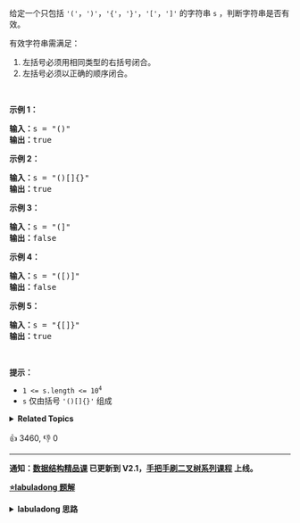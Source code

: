 <p>给定一个只包括 <code>'('</code>，<code>')'</code>，<code>'{'</code>，<code>'}'</code>，<code>'['</code>，<code>']'</code> 的字符串 <code>s</code> ，判断字符串是否有效。</p>

<p>有效字符串需满足：</p>

<ol>
	<li>左括号必须用相同类型的右括号闭合。</li>
	<li>左括号必须以正确的顺序闭合。</li>
</ol>

<p> </p>

<p><strong>示例 1：</strong></p>

<pre>
<strong>输入：</strong>s = "()"
<strong>输出：</strong>true
</pre>

<p><strong>示例 2：</strong></p>

<pre>
<strong>输入：</strong>s = "()[]{}"
<strong>输出：</strong>true
</pre>

<p><strong>示例 3：</strong></p>

<pre>
<strong>输入：</strong>s = "(]"
<strong>输出：</strong>false
</pre>

<p><strong>示例 4：</strong></p>

<pre>
<strong>输入：</strong>s = "([)]"
<strong>输出：</strong>false
</pre>

<p><strong>示例 5：</strong></p>

<pre>
<strong>输入：</strong>s = "{[]}"
<strong>输出：</strong>true</pre>

<p> </p>

<p><strong>提示：</strong></p>

<ul>
	<li><code>1 <= s.length <= 10<sup>4</sup></code></li>
	<li><code>s</code> 仅由括号 <code>'()[]{}'</code> 组成</li>
</ul>
<details><summary><strong>Related Topics</strong></summary>栈 | 字符串</details><br>

<div>👍 3460, 👎 0</div>

<div id="labuladong"><hr>

**通知：[数据结构精品课](https://aep.h5.xeknow.com/s/1XJHEO) 已更新到 V2.1，[手把手刷二叉树系列课程](https://aep.xet.tech/s/3YGcq3) 上线。**



<p><strong><a href="https://labuladong.github.io/article/slug.html?slug=valid-parentheses" target="_blank">⭐️labuladong 题解</a></strong></p>
<details><summary><strong>labuladong 思路</strong></summary>

## 基本思路

栈是一种先进后出的数据结构，处理括号问题的时候尤其有用。

遇到左括号就入栈，遇到右括号就去栈中寻找最近的左括号，看是否匹配。

**详细题解：[如何解决括号相关的问题](https://labuladong.github.io/article/fname.html?fname=括号插入)**

**标签：括号问题，[栈](https://mp.weixin.qq.com/mp/appmsgalbum?__biz=MzAxODQxMDM0Mw==&action=getalbum&album_id=2121993002939219969)**

## 解法代码

提示：🟢 标记的是我写的解法代码，🤖 标记的是 chatGPT 翻译的多语言解法代码。如有错误，可以 [点这里](https://github.com/labuladong/fucking-algorithm/issues/1113) 反馈和修正。

<div class="tab-panel"><div class="tab-nav">
<button data-tab-item="cpp" class="tab-nav-button btn " data-tab-group="default" onclick="switchTab(this)">cpp🤖</button>

<button data-tab-item="python" class="tab-nav-button btn " data-tab-group="default" onclick="switchTab(this)">python🤖</button>

<button data-tab-item="java" class="tab-nav-button btn active" data-tab-group="default" onclick="switchTab(this)">java🟢</button>

<button data-tab-item="go" class="tab-nav-button btn " data-tab-group="default" onclick="switchTab(this)">go🤖</button>

<button data-tab-item="javascript" class="tab-nav-button btn " data-tab-group="default" onclick="switchTab(this)">javascript🤖</button>
</div><div class="tab-content">
<div data-tab-item="cpp" class="tab-item " data-tab-group="default"><div class="highlight">

```cpp
// 注意：cpp 代码由 chatGPT🤖 根据我的 java 代码翻译，旨在帮助不同背景的读者理解算法逻辑。
// 本代码已经通过力扣的测试用例，应该可直接成功提交。

class Solution {
public:
    bool isValid(string str) {
        stack<char> left;
        for (char c : str) {
            if (c == '(' || c == '{' || c == '[')
                left.push(c);
            else // 字符 c 是右括号
                if (!left.empty() && leftOf(c) == left.top())
                    left.pop();
                else
                    // 和最近的左括号不匹配
                    return false;
        }
        // 是否所有的左括号都被匹配了
        return left.empty();
    }

    char leftOf(char c) {
        if (c == '}') return '{';
        if (c == ')') return '(';
        return '[';
    }
};
```

</div></div>

<div data-tab-item="python" class="tab-item " data-tab-group="default"><div class="highlight">

```python
# 注意：python 代码由 chatGPT🤖 根据我的 java 代码翻译，旨在帮助不同背景的读者理解算法逻辑。
# 本代码已经通过力扣的测试用例，应该可直接成功提交。

class Solution:
    def isValid(self, s: str) -> bool:
        left = []  # 使用栈结构，存储所有待匹配的左括号
        for c in s:
            if c == '(' or c == '{' or c == '[':
                left.append(c)  # 如果字符 c 是左括号，则将其加入左括号栈 left 中
            else:
                if left and self.leftOf(c) == left[-1]:  # 如果字符 c 是右括号，则比较它与最近一次加入栈 left 中的左括号是否匹配
                    left.pop()  # 如果匹配，则将最近的左括号出栈，否则返回 False
                else:
                    return False
        return not left  # 最后判断栈是否为空，如果是则说明所有的左括号都被匹配了，返回 True，否则返回 False

    def leftOf(self, c: str) -> str:
        if c == '}':
            return '{'
        elif c == ')':
            return '('
        else:
            return '['
```

</div></div>

<div data-tab-item="java" class="tab-item active" data-tab-group="default"><div class="highlight">

```java
class Solution {
    public boolean isValid(String str) {
        Stack<Character> left = new Stack<>();
        for (char c : str.toCharArray()) {
            if (c == '(' || c == '{' || c == '[')
                left.push(c);
            else // 字符 c 是右括号
                if (!left.isEmpty() && leftOf(c) == left.peek())
                    left.pop();
                else
                    // 和最近的左括号不匹配
                    return false;
        }
        // 是否所有的左括号都被匹配了
        return left.isEmpty();
    }

    char leftOf(char c) {
        if (c == '}') return '{';
        if (c == ')') return '(';
        return '[';
    }
}
```

</div></div>

<div data-tab-item="go" class="tab-item " data-tab-group="default"><div class="highlight">

```go
// 注意：go 代码由 chatGPT🤖 根据我的 java 代码翻译，旨在帮助不同背景的读者理解算法逻辑。
// 本代码已经通过力扣的测试用例，应该可直接成功提交。

// 包名为 main
// 定义一个字节数组栈类型
type Stack []byte

// 入栈操作
func (s *Stack) push(str byte) {
    *s = append(*s, str)
}

// 出栈操作
func (s *Stack) pop() byte {
    if len(*s) == 0 {
        return 0
    }
    res := (*s)[len(*s)-1]
    *s = (*s)[:len(*s)-1]
    return res
}

// 判断给定字符串是否是合法的括号序列
func isValid(str string) bool {
    // 定义一个栈 left 保存左括号
    var left Stack
    // 遍历字符
    for i := range str {
        c := str[i]
        // 当 c 是左括号时，入栈 left
        if c == '(' || c == '[' || c == '{' {
            left.push(c)
        } else { // 当 c 是右括号时
            // 如果栈 left 非空，且栈顶的左括号和当前右括号匹配，则弹出栈顶元素
            if len(left) != 0 && leftOf(c) == left.pop() {
                continue
            } else { // 当前左括号和最近的左括号不匹配
                return false
            }
        }
    }
    // 是否所有的左括号都被匹配了
    return len(left) == 0
}

// 返回左括号
func leftOf(c byte) byte {
    if c == '}' {
        return '{'
    } else if c == ')' {
        return '('
    } else {
        return '['
    }
}
```

</div></div>

<div data-tab-item="javascript" class="tab-item " data-tab-group="default"><div class="highlight">

```javascript
// 注意：javascript 代码由 chatGPT🤖 根据我的 java 代码翻译，旨在帮助不同背景的读者理解算法逻辑。
// 本代码已经通过力扣的测试用例，应该可直接成功提交。

var isValid = function(str) {
    // 建立一个栈
    let left = [];
    // 遍历字符串中的每一个字符
    for (let c of str) {
        // 如果是左括号，则入栈
        if (c == '(' || c == '{' || c == '[')
            left.push(c);
        else { // 字符 c 是右括号
            // 如果栈不为空，并且最近入栈的左括号可以匹配，则出栈
            if (left.length && leftOf(c) == left[left.length-1])
                left.pop();
            else
                // 和最近的左括号不匹配
                return false;
        }
    }
    // 是否所有的左括号都被匹配了
    return !left.length;
}

function leftOf(c) {
    if (c == '}') return '{';
    if (c == ')') return '(';
    return '[';
}
```

</div></div>
</div></div>

**类似题目**：
  - [1541. 平衡括号字符串的最少插入次数 🟠](/problems/minimum-insertions-to-balance-a-parentheses-string)
  - [921. 使括号有效的最少添加 🟠](/problems/minimum-add-to-make-parentheses-valid)

</details>
</div>






